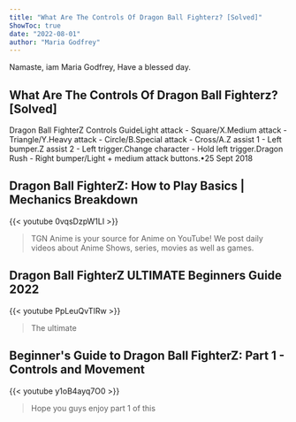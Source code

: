 ```yaml
---
title: "What Are The Controls Of Dragon Ball Fighterz? [Solved]"
ShowToc: true 
date: "2022-08-01"
author: "Maria Godfrey" 
---
```


Namaste, iam Maria Godfrey, Have a blessed day.
## What Are The Controls Of Dragon Ball Fighterz? [Solved]
 Dragon Ball FighterZ Controls GuideLight attack - Square/X.Medium attack - Triangle/Y.Heavy attack - Circle/B.Special attack - Cross/A.Z assist 1 - Left bumper.Z assist 2 - Left trigger.Change character - Hold left trigger.Dragon Rush - Right bumper/Light + medium attack buttons.•25 Sept 2018

## Dragon Ball FighterZ: How to Play Basics | Mechanics Breakdown
{{< youtube 0vqsDzpW1LI >}}
>TGN Anime is your source for Anime on YouTube! We post daily videos about Anime Shows, series, movies as well as games.

## Dragon Ball FighterZ ULTIMATE Beginners Guide 2022
{{< youtube PpLeuQvTIRw >}}
>The ultimate 

## Beginner's Guide to Dragon Ball FighterZ: Part 1 - Controls and Movement
{{< youtube y1oB4ayq7O0 >}}
>Hope you guys enjoy part 1 of this 

